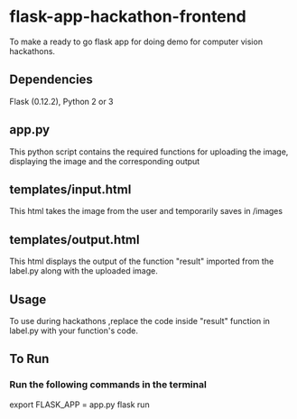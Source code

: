 # flask-app-hackathon-frontend
To make a ready to go flask app for doing demo for computer vision hackathons.

## Dependencies
Flask (0.12.2), Python 2 or 3

## app.py
This python script contains the required functions for uploading the image, displaying the image and the corresponding output

## templates/input.html
This html takes the image from the user and temporarily saves in /images 

## templates/output.html
This html displays the output of the function "result" imported from the label.py along with the uploaded image.

## Usage
To use during hackathons ,replace the code inside "result" function in label.py with your function's code.

## To Run
### Run the following commands in the terminal

export FLASK_APP = app.py
flask run
